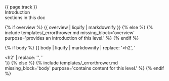 <div class="track">{{ page.track }}</div>
<div class="topheader">
   Introduction
</div>
<div class="sections">sections in this doc</div>
<div id="user-journeys-toc" class="tablebar">
<!-- This TOC section is populated with Javascript, see js/user-journeys-toc.js -->
</div>

<div class="docsection1">

{% if overview %}
{{ overview | liquify | markdownify }}
{% else %}
{% include templates/_errorthrower.md missing_block='overview' purpose='provides an introduction of this level.' %}
{% endif %}

{% if body %}
{{ body | liquify | markdownify | replace: '<h2', '</div><h2' | replace: '</h2>', '</h2><div class="docsection1">'}}
{% else %}
{% include templates/_errorthrower.md missing_block='body' purpose='contains content for this level.' %}
{% endif %}

</div>

<script src="/js/user-journeys/toc.js"></script>
